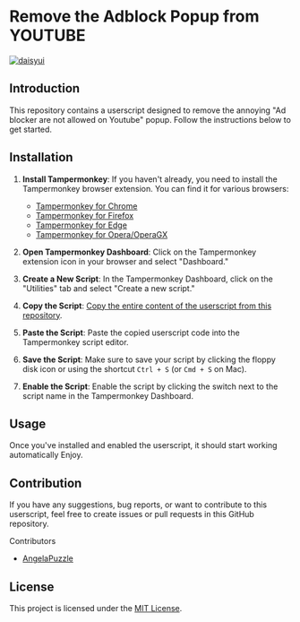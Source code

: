# Remove the Adblock Popup from YOUTUBE
[![daisyui](https://github.com/TheRealJoelmatic/RemoveAdblockThing/blob/main/Thumnail.jpg?raw=true)]([https://github.com/saadeghi/daisyui](https://www.youtube.com/watch?v=jvSf10lgxs4&ab_channel=Joelmatic))
## Introduction

This repository contains a userscript designed to remove the annoying "Ad blocker are not allowed on Youtube" popup. Follow the instructions below to get started.

## Installation

1. **Install Tampermonkey**:
   If you haven't already, you need to install the Tampermonkey browser extension. You can find it for various browsers:
   - [Tampermonkey for Chrome](https://chrome.google.com/webstore/detail/tampermonkey/dhdgffkkebhmkfjojejmpbldmpobfkfo)
   - [Tampermonkey for Firefox](https://addons.mozilla.org/en-US/firefox/addon/tampermonkey/)
   - [Tampermonkey for Edge](https://microsoftedge.microsoft.com/addons/detail/tampermonkey/iikmkjmpaadaobahmlepeloendndfphd)
   - [Tampermonkey for Opera/OperaGX](https://addons.opera.com/en-gb/extensions/details/tampermonkey-beta/)

2. **Open Tampermonkey Dashboard**:
   Click on the Tampermonkey extension icon in your browser and select "Dashboard."

3. **Create a New Script**:
   In the Tampermonkey Dashboard, click on the "Utilities" tab and select "Create a new script."

4. **Copy the Script**:
   [Copy the entire content of the userscript from this repository](https://github.com/TheRealJoelmatic/RemoveAdblockThing/blob/main/Youtube-Ad-blocker-Reminder-Remover).

5. **Paste the Script**:
   Paste the copied userscript code into the Tampermonkey script editor.

6. **Save the Script**:
   Make sure to save your script by clicking the floppy disk icon or using the shortcut `Ctrl + S` (or `Cmd + S` on Mac).

7. **Enable the Script**:
   Enable the script by clicking the switch next to the script name in the Tampermonkey Dashboard.

## Usage

Once you've installed and enabled the userscript, it should start working automatically Enjoy.

## Contribution

If you have any suggestions, bug reports, or want to contribute to this userscript, feel free to create issues or pull requests in this GitHub repository.

Contributors
- [AngelaPuzzle](https://github.com/angelapuzzle)

## License

This project is licensed under the [MIT License](LICENSE).
